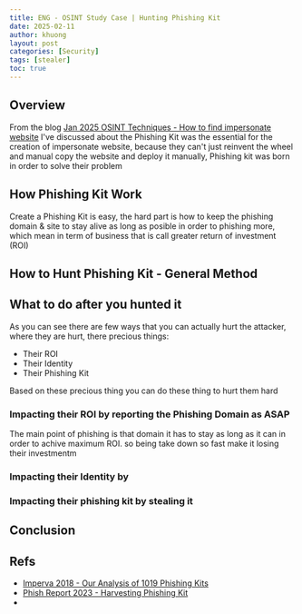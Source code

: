 ```yaml
---
title: ENG - OSINT Study Case | Hunting Phishing Kit
date: 2025-02-11
author: khuong
layout: post
categories: [Security]
tags: [stealer]   
toc: true
---
```


## Overview

From the blog [Jan 2025 OSINT Techniques - How to find impersonate website](https://0xdefh.github.io/posts/OSINT-TTP-How-to-find-impersonate-website/) I've discussed about the Phishing Kit was the essential for the
creation of impersonate website, because they can't just reinvent  the wheel and manual copy the website and deploy it manually, Phishing kit was born in order to solve their problem

## How Phishing Kit Work

Create a Phishing Kit is easy, the hard part is how to keep the phishing domain & site to stay alive as long as posible in order to phishing more, which mean in term of business that is call greater return of investment (ROI)


## How to Hunt Phishing Kit - General Method


## What to do after you hunted it

As you can see there are few ways that you can actually hurt the attacker, where they are hurt, there precious things: 

* Their ROI 
* Their Identity
* Their Phishing Kit

Based on these precious thing you can do these thing to hurt them hard

### Impacting their ROI by reporting the Phishing Domain as ASAP

The main point of phishing is that domain it has to stay as long as it can in order to achive maximum ROI. so being take down so fast make it losing their investmentm 


### Impacting their Identity by

### Impacting their phishing kit by stealing it 

## Conclusion 


## Refs 

- [Imperva 2018 - Our Analysis of 1019 Phishing Kits](https://www.imperva.com/blog/archive/our-analysis-of-1019-phishing-kits/)
- [Phish Report 2023 - Harvesting Phishing Kit](https://phish.report/blog/harvesting-phishing-kits)
- []()
